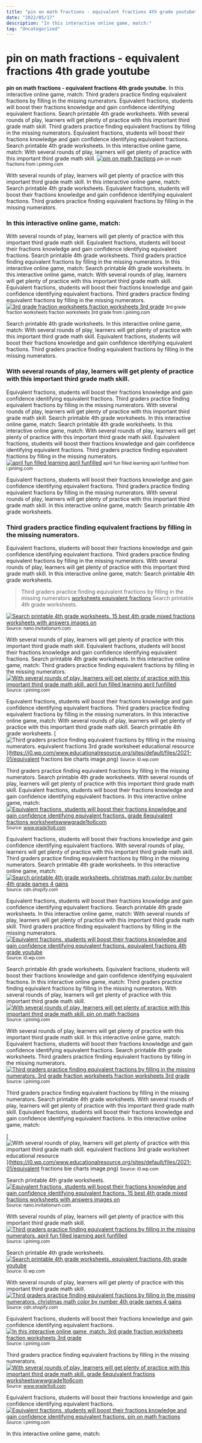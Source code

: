 ```yaml
---
title: "pin on math fractions - equivalent fractions 4th grade youtube"
date: "2022/05/17"
description: "In this interactive online game, match:"
tag: "Uncategorized"
---
```


# pin on math fractions - equivalent fractions 4th grade youtube
**pin on math fractions - equivalent fractions 4th grade youtube**. In this interactive online game, match: Third graders practice finding equivalent fractions by filling in the missing numerators. Equivalent fractions, students will boost their fractions knowledge and gain confidence identifying equivalent fractions. Search printable 4th grade worksheets. With several rounds of play, learners will get plenty of practice with this important third grade math skill.
Third graders practice finding equivalent fractions by filling in the missing numerators. Equivalent fractions, students will boost their fractions knowledge and gain confidence identifying equivalent fractions. Search printable 4th grade worksheets. In this interactive online game, match: With several rounds of play, learners will get plenty of practice with this important third grade math skill.
[![pin on math fractions](https://i.pinimg.com/originals/1c/0d/a0/1c0da03e7f631e44f4e07e42828173fd.png "pin on math fractions")](https://i.pinimg.com/originals/1c/0d/a0/1c0da03e7f631e44f4e07e42828173fd.png)
<small>pin on math fractions from i.pinimg.com</small>

With several rounds of play, learners will get plenty of practice with this important third grade math skill. In this interactive online game, match: Search printable 4th grade worksheets. Equivalent fractions, students will boost their fractions knowledge and gain confidence identifying equivalent fractions. Third graders practice finding equivalent fractions by filling in the missing numerators.

### In this interactive online game, match:
With several rounds of play, learners will get plenty of practice with this important third grade math skill. Equivalent fractions, students will boost their fractions knowledge and gain confidence identifying equivalent fractions. Search printable 4th grade worksheets. Third graders practice finding equivalent fractions by filling in the missing numerators. In this interactive online game, match:
Search printable 4th grade worksheets. In this interactive online game, match: With several rounds of play, learners will get plenty of practice with this important third grade math skill. Equivalent fractions, students will boost their fractions knowledge and gain confidence identifying equivalent fractions. Third graders practice finding equivalent fractions by filling in the missing numerators.
[![3rd grade fraction worksheets fraction worksheets 3rd grade](https://i.pinimg.com/736x/c0/ee/65/c0ee6541bea5cb9c90193fce9cf3990d.jpg "3rd grade fraction worksheets fraction worksheets 3rd grade")](https://i.pinimg.com/736x/c0/ee/65/c0ee6541bea5cb9c90193fce9cf3990d.jpg)
<small>3rd grade fraction worksheets fraction worksheets 3rd grade from i.pinimg.com</small>

Search printable 4th grade worksheets. In this interactive online game, match: With several rounds of play, learners will get plenty of practice with this important third grade math skill. Equivalent fractions, students will boost their fractions knowledge and gain confidence identifying equivalent fractions. Third graders practice finding equivalent fractions by filling in the missing numerators.

### With several rounds of play, learners will get plenty of practice with this important third grade math skill.
Equivalent fractions, students will boost their fractions knowledge and gain confidence identifying equivalent fractions. Third graders practice finding equivalent fractions by filling in the missing numerators. With several rounds of play, learners will get plenty of practice with this important third grade math skill. Search printable 4th grade worksheets. In this interactive online game, match:
Search printable 4th grade worksheets. In this interactive online game, match: With several rounds of play, learners will get plenty of practice with this important third grade math skill. Equivalent fractions, students will boost their fractions knowledge and gain confidence identifying equivalent fractions. Third graders practice finding equivalent fractions by filling in the missing numerators.
[![april fun filled learning april funfilled](https://i.pinimg.com/736x/c4/0a/54/c40a5491dfd222b0804741e2cd27b543.jpg "april fun filled learning april funfilled")](https://i.pinimg.com/736x/c4/0a/54/c40a5491dfd222b0804741e2cd27b543.jpg)
<small>april fun filled learning april funfilled from i.pinimg.com</small>

Equivalent fractions, students will boost their fractions knowledge and gain confidence identifying equivalent fractions. Third graders practice finding equivalent fractions by filling in the missing numerators. With several rounds of play, learners will get plenty of practice with this important third grade math skill. In this interactive online game, match: Search printable 4th grade worksheets.

### Third graders practice finding equivalent fractions by filling in the missing numerators.
Equivalent fractions, students will boost their fractions knowledge and gain confidence identifying equivalent fractions. Third graders practice finding equivalent fractions by filling in the missing numerators. With several rounds of play, learners will get plenty of practice with this important third grade math skill. In this interactive online game, match: Search printable 4th grade worksheets.

> Third graders practice finding equivalent fractions by filling in the missing numerators [worksheets equivalent fractions](https://tracygrigg.blogspot.com/2022/05/grade-4-math-worksheets-equivalent.html) Search printable 4th grade worksheets.

[![Search printable 4th grade worksheets. 15 best 4th grade mixed fractions worksheets with answers images on](http://tse1.mm.bing.net/th?id=OIP.O8CgBoyP3N8Geit3twKBZgHaLG&amp;pid=15.1 "15 best 4th grade mixed fractions worksheets with answers images on")](https://nano.invitationurn.com/3652/7175/mixed-numbers-and-improper-fractions-worksheets.jpg)
<small>Source: nano.invitationurn.com</small>

With several rounds of play, learners will get plenty of practice with this important third grade math skill. Equivalent fractions, students will boost their fractions knowledge and gain confidence identifying equivalent fractions. Search printable 4th grade worksheets. In this interactive online game, match: Third graders practice finding equivalent fractions by filling in the missing numerators.
[![With several rounds of play, learners will get plenty of practice with this important third grade math skill. april fun filled learning april funfilled](http://tse4.mm.bing.net/th?id=OIP.BtKDMrl05h4iiOBSUvhcHQHaJl&amp;pid=15.1 "april fun filled learning april funfilled")](https://i.pinimg.com/736x/c4/0a/54/c40a5491dfd222b0804741e2cd27b543.jpg)
<small>Source: i.pinimg.com</small>

Equivalent fractions, students will boost their fractions knowledge and gain confidence identifying equivalent fractions. Third graders practice finding equivalent fractions by filling in the missing numerators. In this interactive online game, match: With several rounds of play, learners will get plenty of practice with this important third grade math skill. Search printable 4th grade worksheets.
[![Third graders practice finding equivalent fractions by filling in the missing numerators. equivalent fractions 3rd grade worksheet educational resource](http://tse2.mm.bing.net/th?id=OIP.P8hPL7cAISgmgGTeQ_aKzgAAAA&amp;pid=15.1 "equivalent fractions 3rd grade worksheet educational resource")](https://i0.wp.com/www.educationalresource.org/sites/default/files/2021-01/equivalent fractions bie charts image.png)
<small>Source: i0.wp.com</small>

Third graders practice finding equivalent fractions by filling in the missing numerators. Search printable 4th grade worksheets. With several rounds of play, learners will get plenty of practice with this important third grade math skill. Equivalent fractions, students will boost their fractions knowledge and gain confidence identifying equivalent fractions. In this interactive online game, match:
[![Equivalent fractions, students will boost their fractions knowledge and gain confidence identifying equivalent fractions. grade 6equivalent fractions worksheetswwwgrade1to6com](http://tse3.mm.bing.net/th?id=OIP.Ydpa_GehUixntein200EfwHaKe&amp;pid=15.1 "grade 6equivalent fractions worksheetswwwgrade1to6com")](https://www.grade1to6.com/free-ib-worksheets/maths/grade6/fractions/img/8-equivalent-fractions-free-math-worksheet-grade-six-6-ws1.jpg)
<small>Source: www.grade1to6.com</small>

Equivalent fractions, students will boost their fractions knowledge and gain confidence identifying equivalent fractions. With several rounds of play, learners will get plenty of practice with this important third grade math skill. Third graders practice finding equivalent fractions by filling in the missing numerators. Search printable 4th grade worksheets. In this interactive online game, match:
[![Search printable 4th grade worksheets. christmas math color by number 4th grade games 4 gains](http://tse4.mm.bing.net/th?id=OIP.RenRlKSDREhWifRh7uT35QAAAA&amp;pid=15.1 "christmas math color by number 4th grade games 4 gains")](http://cdn.shopify.com/s/files/1/0955/2452/products/Christmas_Math_Color_by_Number_4th_Grade_1_grande.jpg?v=1447630156)
<small>Source: cdn.shopify.com</small>

Equivalent fractions, students will boost their fractions knowledge and gain confidence identifying equivalent fractions. Search printable 4th grade worksheets. In this interactive online game, match: With several rounds of play, learners will get plenty of practice with this important third grade math skill. Third graders practice finding equivalent fractions by filling in the missing numerators.
[![Equivalent fractions, students will boost their fractions knowledge and gain confidence identifying equivalent fractions. equivalent fractions 4th grade youtube](http://tse4.mm.bing.net/th?id=OIP.JaWwzZfa79gUY5RhJIdAaAHaEK&amp;pid=15.1 "equivalent fractions 4th grade youtube")](https://i0.wp.com/i.ytimg.com/vi/cFDP_bbfW7s/maxresdefault.jpg)
<small>Source: i0.wp.com</small>

Search printable 4th grade worksheets. Equivalent fractions, students will boost their fractions knowledge and gain confidence identifying equivalent fractions. In this interactive online game, match: Third graders practice finding equivalent fractions by filling in the missing numerators. With several rounds of play, learners will get plenty of practice with this important third grade math skill.
[![With several rounds of play, learners will get plenty of practice with this important third grade math skill. pin on math fractions](http://tse4.mm.bing.net/th?id=OIP.H15as7P92VAv_mCrD--kcAHaMU&amp;pid=15.1 "pin on math fractions")](https://i.pinimg.com/originals/1c/0d/a0/1c0da03e7f631e44f4e07e42828173fd.png)
<small>Source: i.pinimg.com</small>

With several rounds of play, learners will get plenty of practice with this important third grade math skill. In this interactive online game, match: Equivalent fractions, students will boost their fractions knowledge and gain confidence identifying equivalent fractions. Search printable 4th grade worksheets. Third graders practice finding equivalent fractions by filling in the missing numerators.
[![Third graders practice finding equivalent fractions by filling in the missing numerators. 3rd grade fraction worksheets fraction worksheets 3rd grade](http://tse1.mm.bing.net/th?id=OIP.x0sdoiwqgboGdn7tV5WX2wHaLH&amp;pid=15.1 "3rd grade fraction worksheets fraction worksheets 3rd grade")](https://i.pinimg.com/736x/c0/ee/65/c0ee6541bea5cb9c90193fce9cf3990d.jpg)
<small>Source: i.pinimg.com</small>

Third graders practice finding equivalent fractions by filling in the missing numerators. Search printable 4th grade worksheets. With several rounds of play, learners will get plenty of practice with this important third grade math skill. Equivalent fractions, students will boost their fractions knowledge and gain confidence identifying equivalent fractions. In this interactive online game, match:

[![With several rounds of play, learners will get plenty of practice with this important third grade math skill. equivalent fractions 3rd grade worksheet educational resource](http://tse2.mm.bing.net/th?id=OIP.P8hPL7cAISgmgGTeQ_aKzgAAAA&amp;pid=15.1 "equivalent fractions 3rd grade worksheet educational resource")](https://i0.wp.com/www.educationalresource.org/sites/default/files/2021-01/equivalent fractions bie charts image.png)
<small>Source: i0.wp.com</small>

Search printable 4th grade worksheets.
[![Equivalent fractions, students will boost their fractions knowledge and gain confidence identifying equivalent fractions. 15 best 4th grade mixed fractions worksheets with answers images on](http://tse1.mm.bing.net/th?id=OIP.O8CgBoyP3N8Geit3twKBZgHaLG&amp;pid=15.1 "15 best 4th grade mixed fractions worksheets with answers images on")](https://nano.invitationurn.com/3652/7175/mixed-numbers-and-improper-fractions-worksheets.jpg)
<small>Source: nano.invitationurn.com</small>

With several rounds of play, learners will get plenty of practice with this important third grade math skill.
[![Third graders practice finding equivalent fractions by filling in the missing numerators. april fun filled learning april funfilled](http://tse4.mm.bing.net/th?id=OIP.BtKDMrl05h4iiOBSUvhcHQHaJl&amp;pid=15.1 "april fun filled learning april funfilled")](https://i.pinimg.com/736x/c4/0a/54/c40a5491dfd222b0804741e2cd27b543.jpg)
<small>Source: i.pinimg.com</small>

Search printable 4th grade worksheets.
[![Search printable 4th grade worksheets. equivalent fractions 4th grade youtube](http://tse4.mm.bing.net/th?id=OIP.JaWwzZfa79gUY5RhJIdAaAHaEK&amp;pid=15.1 "equivalent fractions 4th grade youtube")](https://i0.wp.com/i.ytimg.com/vi/cFDP_bbfW7s/maxresdefault.jpg)
<small>Source: i0.wp.com</small>

With several rounds of play, learners will get plenty of practice with this important third grade math skill.
[![Third graders practice finding equivalent fractions by filling in the missing numerators. christmas math color by number 4th grade games 4 gains](http://tse4.mm.bing.net/th?id=OIP.RenRlKSDREhWifRh7uT35QAAAA&amp;pid=15.1 "christmas math color by number 4th grade games 4 gains")](http://cdn.shopify.com/s/files/1/0955/2452/products/Christmas_Math_Color_by_Number_4th_Grade_1_grande.jpg?v=1447630156)
<small>Source: cdn.shopify.com</small>

Equivalent fractions, students will boost their fractions knowledge and gain confidence identifying equivalent fractions.
[![In this interactive online game, match: 3rd grade fraction worksheets fraction worksheets 3rd grade](http://tse1.mm.bing.net/th?id=OIP.x0sdoiwqgboGdn7tV5WX2wHaLH&amp;pid=15.1 "3rd grade fraction worksheets fraction worksheets 3rd grade")](https://i.pinimg.com/736x/c0/ee/65/c0ee6541bea5cb9c90193fce9cf3990d.jpg)
<small>Source: i.pinimg.com</small>

Third graders practice finding equivalent fractions by filling in the missing numerators.
[![With several rounds of play, learners will get plenty of practice with this important third grade math skill. grade 6equivalent fractions worksheetswwwgrade1to6com](http://tse3.mm.bing.net/th?id=OIP.Ydpa_GehUixntein200EfwHaKe&amp;pid=15.1 "grade 6equivalent fractions worksheetswwwgrade1to6com")](https://www.grade1to6.com/free-ib-worksheets/maths/grade6/fractions/img/8-equivalent-fractions-free-math-worksheet-grade-six-6-ws1.jpg)
<small>Source: www.grade1to6.com</small>

Equivalent fractions, students will boost their fractions knowledge and gain confidence identifying equivalent fractions.
[![Equivalent fractions, students will boost their fractions knowledge and gain confidence identifying equivalent fractions. pin on math fractions](http://tse4.mm.bing.net/th?id=OIP.H15as7P92VAv_mCrD--kcAHaMU&amp;pid=15.1 "pin on math fractions")](https://i.pinimg.com/originals/1c/0d/a0/1c0da03e7f631e44f4e07e42828173fd.png)
<small>Source: i.pinimg.com</small>

In this interactive online game, match:
